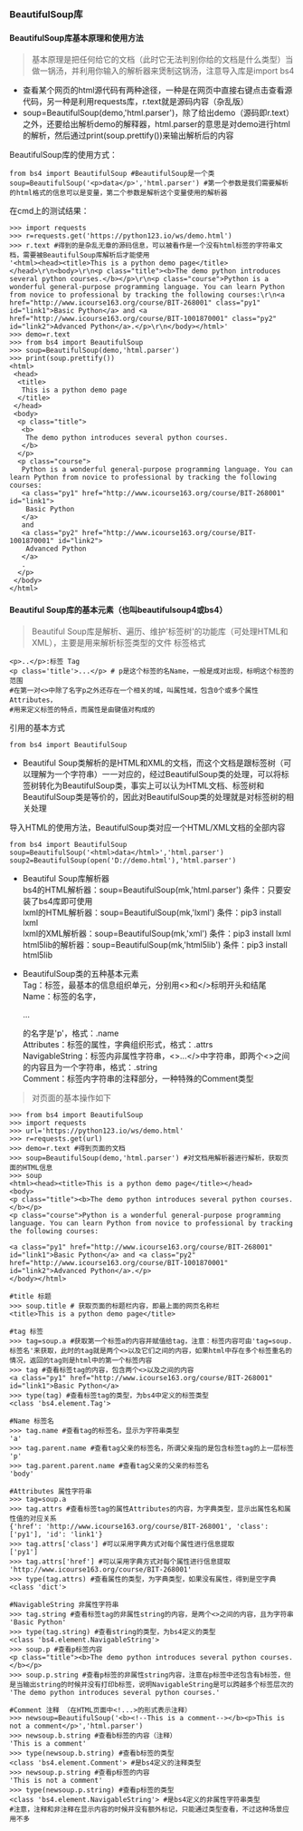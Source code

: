 ### BeautifulSoup库

#### BeautifulSoup库基本原理和使用方法
>基本原理是把任何给它的文档（此时它无法判别你给的文档是什么类型）当做一锅汤，并利用你输入的解析器来煲制这锅汤，注意导入库是import bs4
- 查看某个网页的html源代码有两种途径，一种是在网页中直接右键点击查看源代码，另一种是利用requests库，r.text就是源码内容（杂乱版）
- soup=BeautifulSoup(demo,'html.parser')，除了给出demo（源码即r.text）之外，还要给出解析demo的解释器，html.parser的意思是对demo进行html的解析，然后通过print(soup.prettify())来输出解析后的内容

BeautifulSoup库的使用方式：

    from bs4 import BeautifulSoup #BeautifulSoup是一个类
    soup=BeautifulSoup('<p>data</p>','html.parser') #第一个参数是我们需要解析的html格式的信息可以是变量，第二个参数是解析这个变量使用的解析器
    
在cmd上的测试结果：

    >>> import requests
    >>> r=requests.get('https://python123.io/ws/demo.html')
    >>> r.text #得到的是杂乱无章的源码信息，可以被看作是一个没有html标签的字符串文档，需要被BeautifulSoup库解析后才能使用
    '<html><head><title>This is a python demo page</title></head>\r\n<body>\r\n<p class="title"><b>The demo python introduces several python courses.</b></p>\r\n<p class="course">Python is a wonderful general-purpose programming language. You can learn Python from novice to professional by tracking the following courses:\r\n<a href="http://www.icourse163.org/course/BIT-268001" class="py1" id="link1">Basic Python</a> and <a href="http://www.icourse163.org/course/BIT-1001870001" class="py2" id="link2">Advanced Python</a>.</p>\r\n</body></html>'
    >>> demo=r.text
    >>> from bs4 import BeautifulSoup
    >>> soup=BeautifulSoup(demo,'html.parser')
    >>> print(soup.prettify())
    <html>
     <head>
      <title>
       This is a python demo page
      </title>
     </head>
     <body>
      <p class="title">
       <b>
        The demo python introduces several python courses.
       </b>
      </p>
      <p class="course">
       Python is a wonderful general-purpose programming language. You can learn Python from novice to professional by tracking the following courses:
       <a class="py1" href="http://www.icourse163.org/course/BIT-268001" id="link1">
        Basic Python
       </a>
       and
       <a class="py2" href="http://www.icourse163.org/course/BIT-1001870001" id="link2">
        Advanced Python
       </a>
       .
      </p>
     </body>
    </html>

#### Beautiful Soup库的基本元素（也叫beautifulsoup4或bs4）
>Beautiful Soup库是解析、遍历、维护'标签树'的功能库（可处理HTML和XML），主要是用来解析标签类型的文件
标签格式

    <p>..</p>:标签 Tag
    <p class='title'>...</p> # p是这个标签的名Name，一般是成对出现，标明这个标签的范围
    #在第一对<>中除了名字p之外还存在一个相关的域，叫属性域，包含0个或多个属性Attributes，
    #用来定义标签的特点，而属性是由键值对构成的
引用的基本方式

    from bs4 import BeautifulSoup 
- Beautiful Soup类解析的是HTML和XML的文档，而这个文档是跟标签树（可以理解为一个字符串）一一对应的，经过BeautifulSoup类的处理，可以将标签树转化为BeautifulSoup类，事实上可以认为HTML文档、标签树和BeautifulSoup类是等价的，因此对BeautifulSoup类的处理就是对标签树的相关处理

导入HTML的使用方法，BeautifulSoup类对应一个HTML/XML文档的全部内容

    from bs4 import BeautifulSoup
    soup=BeautifulSoup('<html>data</html>','html.parser')
    soup2=BeautifulSoup(open('D://demo.html'),'html.parser')
- Beautiful Soup库解析器<br>
bs4的HTML解析器：soup=BeautifulSoup(mk,'html.parser') 条件：只要安装了bs4库即可使用<br>
lxml的HTML解析器：soup=BeautifulSoup(mk,'lxml') 条件：pip3 install lxml<br>
lxml的XML解析器：soup=BeautifulSoup(mk,'xml') 条件：pip3 install lxml<br>
html5lib的解析器：soup=BeautifulSoup(mk,'html5lib') 条件：pip3 install html5lib<br>

- BeautifulSoup类的五种基本元素<br>
Tag：标签，最基本的信息组织单元，分别用<>和</>标明开头和结尾<br>
Name：标签的名字，<p>...</p>的名字是'p'，格式：<tag>.name<br>
Attributes：标签的属性，字典组织形式，格式：<tag>.attrs<br>
NavigableString：标签内非属性字符串，<>...</>中字符串，即两个<>之间的内容且为一个字符串，格式：<tag>.string<br>
Comment：标签内字符串的注释部分，一种特殊的Comment类型<br>

>对页面的基本操作如下

    >>> from bs4 import BeautifulSoup
    >>> import requests
    >>> url='https://python123.io/ws/demo.html'
    >>> r=requests.get(url)
    >>> demo=r.text #得到页面的文档
    >>> soup=BeautifulSoup(demo,'html.parser') #对文档用解析器进行解析，获取页面的HTML信息
    >>> soup
    <html><head><title>This is a python demo page</title></head>
    <body>
    <p class="title"><b>The demo python introduces several python courses.</b></p>
    <p class="course">Python is a wonderful general-purpose programming language. You can learn Python from novice to professional by tracking the following courses:

    <a class="py1" href="http://www.icourse163.org/course/BIT-268001" id="link1">Basic Python</a> and <a class="py2" href="http://www.icourse163.org/course/BIT-1001870001" id="link2">Advanced Python</a>.</p>
    </body></html>
    
    #title 标题
    >>> soup.title # 获取页面的标题栏内容，即最上面的网页名称栏
    <title>This is a python demo page</title>
    
    #tag 标签
    >>> tag=soup.a #获取第一个标签a的内容并赋值给tag，注意：标签内容可由'tag=soup.标签名'来获取，此时的tag就是两个<>以及它们之间的内容，如果html中存在多个标签重名的情况，返回的tag则是html中的第一个标签内容
    >>> tag #查看标签tag的内容，包含两个<>以及之间的内容
    <a class="py1" href="http://www.icourse163.org/course/BIT-268001" id="link1">Basic Python</a>
    >>> type(tag) #查看标签tag的类型，为bs4中定义的标签类型
    <class 'bs4.element.Tag'>
    
    #Name 标签名
    >>> tag.name #查看tag的标签名，显示为字符串类型
    'a'
    >>> tag.parent.name #查看tag父亲的标签名，所谓父亲指的是包含标签tag的上一层标签
    'p'
    >>> tag.parent.parent.name #查看tag父亲的父亲的标签名
    'body'
    
    #Attributes 属性字符串
    >>> tag=soup.a
    >>> tag.attrs #查看标签tag的属性Attributes的内容，为字典类型，显示出属性名和属性值的对应关系
    {'href': 'http://www.icourse163.org/course/BIT-268001', 'class': ['py1'], 'id': 'link1'}
    >>> tag.attrs['class'] #可以采用字典方式对每个属性进行信息提取
    ['py1']
    >>> tag.attrs['href'] #可以采用字典方式对每个属性进行信息提取
    'http://www.icourse163.org/course/BIT-268001'
    >>> type(tag.attrs) #查看属性的类型，为字典类型，如果没有属性，得到是空字典
    <class 'dict'>
    
    #NavigableString 非属性字符串
    >>> tag.string #查看标签tag的非属性string的内容，是两个<>之间的内容，且为字符串
    'Basic Python'
    >>> type(tag.string) #查看string的类型，为bs4定义的类型
    <class 'bs4.element.NavigableString'>
    >>> soup.p #查看p标签内容
    <p class="title"><b>The demo python introduces several python courses.</b></p>
    >>> soup.p.string #查看p标签的非属性string内容，注意在p标签中还包含有b标签，但是当输出string的时候并没有打印b标签，说明NavigableString是可以跨越多个标签层次的
    'The demo python introduces several python courses.'
    
    #Comment 注释 （在HTML页面中<!...>的形式表示注释）
    >>> newsoup=BeautifulSoup('<b><!--This is a comment--></b><p>This is not a comment</p>','html.parser')
    >>> newsoup.b.string #查看b标签的内容（注释）
    'This is a comment'
    >>> type(newsoup.b.string) #查看b标签的类型
    <class 'bs4.element.Comment'> #是bs4定义的注释类型
    >>> newsoup.p.string #查看p标签的内容
    'This is not a comment'
    >>> type(newsoup.p.string) #查看p标签的类型
    <class 'bs4.element.NavigableString'> #是bs4定义的非属性字符串类型
    #注意，注释和非注释在显示内容的时候并没有额外标记，只能通过类型查看，不过这种场景应用不多
    
 
